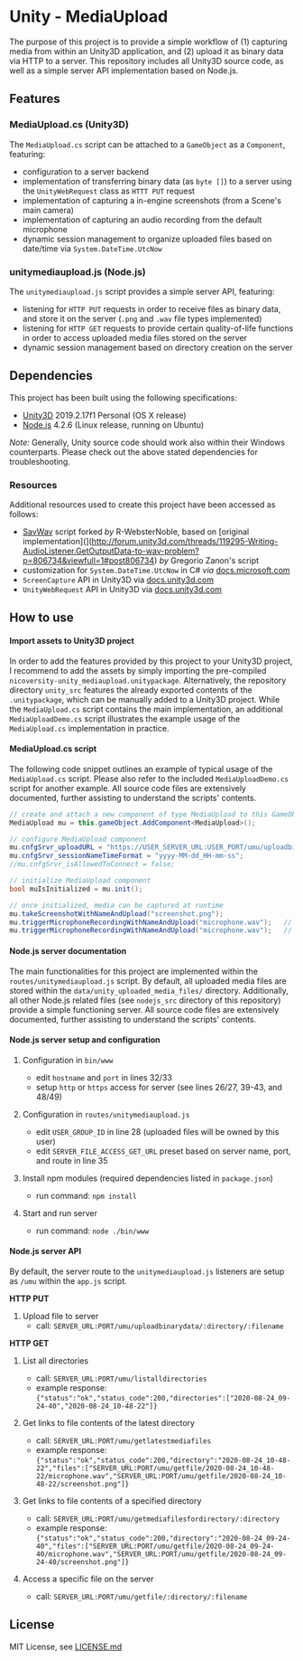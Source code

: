 # Unity - MediaUpload

The purpose of this project is to provide a simple workflow of (1) capturing media from within an Unity3D application, and (2) upload it as binary data via HTTP to a server. This repository includes all Unity3D source code, as well as a simple server API implementation based on Node.js.

## Features

### MediaUpload.cs (Unity3D)

The `MediaUpload.cs` script can be attached to a `GameObject` as a `Component`, featuring:

- configuration to a server backend
- implementation of transferring binary data (as `byte []`) to a server using the `UnityWebRequest` class as `HTTT PUT` request
- implementation of capturing a in-engine screenshots (from a Scene's main camera)
- implementation of capturing an audio recording from the default microphone
- dynamic session management to organize uploaded files based on date/time via `System.DateTime.UtcNow`

### unitymediaupload.js (Node.js)

The `unitymediaupload.js` script provides a simple server API, featuring:

- listening for `HTTP PUT` requests in order to receive files as binary data, and store it on the server (`.png` and `.wav` file types implemented)
- listening for `HTTP GET` requests to provide certain quality-of-life functions in order to access uploaded media files stored on the server
- dynamic session management based on directory creation on the server

## Dependencies

This project has been built using the following specifications:

* [Unity3D](https://unity.com) 2019.2.17f1 Personal (OS X release)
* [Node.js](https://nodejs.org/en/) 4.2.6 (Linux release, running on Ubuntu)

*Note:* Generally, Unity source code should work also within their Windows counterparts. Please check out the above stated dependencies for troubleshooting.

### Resources

Additional resources used to create this project have been accessed as follows:

* [SavWav](https://gist.github.com/R-WebsterNoble/70614880b0d3940d3b2b741fbbb311a2) script forked *by* R-WebsterNoble, based on [original implementation](](http://forum.unity3d.com/threads/119295-Writing-AudioListener.GetOutputData-to-wav-problem?p=806734&viewfull=1#post806734) *by* Gregorio Zanon's script
* customization for `System.DateTime.UtcNow` in C# *via* [docs.microsoft.com](https://docs.microsoft.com/en-us/dotnet/standard/base-types/custom-date-and-time-format-strings)
* `ScreenCapture` API in Unity3D via [docs.unity3d.com](https://docs.unity3d.com/ScriptReference/ScreenCapture.CaptureScreenshot.html)
* `UnityWebRequest` API in Unity3D via [docs.unity3d.com](https://docs.unity3d.com/Manual/UnityWebRequest-UploadingRawData.html )

## How to use

#### Import assets to Unity3D project

In order to add the features provided by this project to your Unity3D project, I recommend to add the assets by simply importing the pre-compiled `nicoversity-unity_mediaupload.unitypackage`. Alternatively, the repository directory `unity_src` features the already exported contents of the `.unitypackage`, which can be manually added to a Unity3D project. While the `MediaUpload.cs` script contains the main implementation, an additional `MediaUploadDemo.cs` script illustrates the example usage of the `MediaUpload.cs` implementation in practice.

#### MediaUpload.cs script

The following code snippet outlines an example of typical usage of the `MediaUpload.cs` script. Please also refer to the included `MediaUploadDemo.cs` script for another example. All source code files are extensively documented, further assisting to understand the scripts' contents.

```cs
// create and attach a new component of type MediaUpload to this GameObject
MediaUpload mu = this.gameObject.AddComponent<MediaUpload>();

// configure MediaUpload component
mu.cnfgSrvr_uploadURL = "https://USER_SERVER_URL:USER_PORT/umu/uploadbinarydata";
mu.cnfgSrvr_sessionNameTimeFormat = "yyyy-MM-dd_HH-mm-ss";
//mu.cnfgSrvr_isAllowedToConnect = false;

// initialize MediaUpload component
bool muIsInitialized = mu.init();

// once initialized, media can be captured at runtime
mu.takeScreenshotWithNameAndUpload("screenshot.png");
mu.triggerMicrophoneRecordingWithNameAndUpload("microphone.wav");	// first call: start audio recording
mu.triggerMicrophoneRecordingWithNameAndUpload("microphone.wav");	// second call: stop audio recording and initiate upload
```

#### Node.js server documentation

The main functionalities for this project are implemented within the `routes/unitymediaupload.js` script. By default, all uploaded media files are stored within the `data/unity_uploaded_media_files/` directory. Additionally, all other Node.js related files (see `nodejs_src` directory of this repository) provide a simple functioning server. All source code files are extensively documented, further assisting to understand the scripts' contents.

#### Node.js server setup and configuration

1. Configuration in `bin/www`
	* edit `hostname` and `port` in lines 32/33
	* setup `http` or `https` access for server (see lines 26/27, 39-43, and 48/49)

2. Configuration in `routes/unitymediaupload.js`
	* edit `USER_GROUP_ID` in line 28 (uploaded files will be owned by this user)
	* edit `SERVER_FILE_ACCESS_GET_URL` preset based on server name, port, and route in line 35

3. Install npm modules (required dependencies listed in `package.json`)
	* run command: `npm install`

4. Start and run server
	* run command: `node ./bin/www`

#### Node.js server API

By default, the server route to the `unitymediaupload.js` listeners are setup as `/umu` within the `app.js` script.

**HTTP PUT**

1. Upload file to server
	* call: `SERVER_URL:PORT/umu/uploadbinarydata/:directory/:filename`

**HTTP GET**

1. List all directories
	* call: `SERVER_URL:PORT/umu/listalldirectories`
	* example response: `{"status":"ok","status_code":200,"directories":["2020-08-24_09-24-40","2020-08-24_10-48-22"]}`

2. Get links to file contents of the latest directory
	* call: `SERVER_URL:PORT/umu/getlatestmediafiles`
	* example response: `{"status":"ok","status_code":200,"directory":"2020-08-24_10-48-22","files":["SERVER_URL:PORT/umu/getfile/2020-08-24_10-48-22/microphone.wav","SERVER_URL:PORT/umu/getfile/2020-08-24_10-48-22/screenshot.png"]}`

3. Get links to file contents of a specified directory
	* call: `SERVER_URL:PORT/umu/getmediafilesfordirectory/:directory`
	* example response: `{"status":"ok","status_code":200,"directory":"2020-08-24_09-24-40","files":["SERVER_URL:PORT/umu/getfile/2020-08-24_09-24-40/microphone.wav","SERVER_URL:PORT/umu/getfile/2020-08-24_09-24-40/screenshot.png"]}`

4. Access a specific file on the server
	* call: `SERVER_URL:PORT/umu/getfile/:directory/:filename`
 
## License
MIT License, see [LICENSE.md](LICENSE.md)
